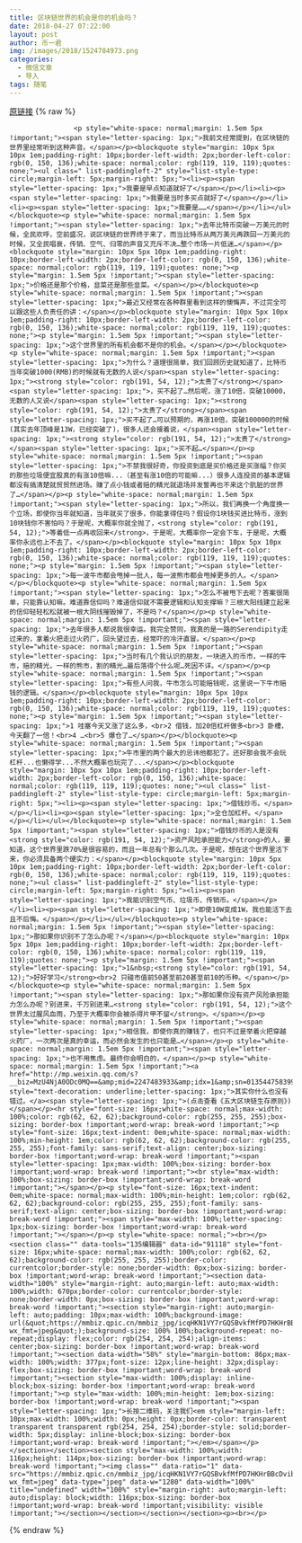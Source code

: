 ```yaml
---
title: 区块链世界的机会是你的机会吗？
date: 2018-04-27 07:22:00
layout: post
author: 币一君
img: /images/2018/1524784973.png
categories:
  - 微信文章
  - 导入
tags: 随笔
---
```


[原链接](http://mp.weixin.qq.com/s?__biz=MzU4NjA0ODc0MQ==&amp;mid=2247484360&amp;idx=1&amp;sn=d43dfe969461e76f54e2859c88956c26&amp;chksm=fd807642caf7ff545f93a11c9792204551c10ad79920f69f781d81080a3541f2b312d4a268b0&amp;scene=27#wechat_redirect)
{% raw %}

                    

                    
                    
                    
                    <p style="white-space: normal;margin: 1.5em 5px !important;"><span style="letter-spacing: 1px;">我前文经常提到，在区块链的世界里经常听到这种声音。</span></p><blockquote style="margin: 10px 5px 10px 1em;padding-right: 10px;border-left-width: 2px;border-left-color: rgb(0, 150, 136);white-space: normal;color: rgb(119, 119, 119);quotes: none;"><ul class=" list-paddingleft-2" style="list-style-type: circle;margin-left: 5px;margin-right: 5px;"><li><p><span style="letter-spacing: 1px;">我要是早点知道就好了</span></p></li><li><p><span style="letter-spacing: 1px;">我要是当时多买点就好了</span></p></li><li><p><span style="letter-spacing: 1px;">我要是……</span></p></li></ul></blockquote><p style="white-space: normal;margin: 1.5em 5px !important;"><span style="letter-spacing: 1px;">去年比特币突破一万美元的时候，全民欢呼，空前盛况，说区块链的世界终于来了，而当比特币从两万美元再跌回一万美元的时候，又全民唱衰，传销、空气、归零的声音又充斥不决…整个市场一片低迷…</span></p><blockquote style="margin: 10px 5px 10px 1em;padding-right: 10px;border-left-width: 2px;border-left-color: rgb(0, 150, 136);white-space: normal;color: rgb(119, 119, 119);quotes: none;"><p style="margin: 1.5em 5px !important;"><span style="letter-spacing: 1px;">价格还是那个价格，韭菜还是那些韭菜。</span></p></blockquote><p style="white-space: normal;margin: 1.5em 5px !important;"><span style="letter-spacing: 1px;">最近又经常在各种群里看到这样的懊悔声，不过完全可以跟这些人负责任的讲：</span></p><blockquote style="margin: 10px 5px 10px 1em;padding-right: 10px;border-left-width: 2px;border-left-color: rgb(0, 150, 136);white-space: normal;color: rgb(119, 119, 119);quotes: none;"><p style="margin: 1.5em 5px !important;"><span style="letter-spacing: 1px;">这个世界里的所有机会都不是你的机会。</span></p></blockquote><p style="white-space: normal;margin: 1.5em 5px !important;"><span style="letter-spacing: 1px;">为什么？道理很简单，我们回顾历史就知道了，比特币当年突破1000(RMB)的时候就有无数的人说</span><span style="letter-spacing: 1px;"><strong style="color: rgb(191, 54, 12);">太贵了</strong></span><span style="letter-spacing: 1px;">，买不起了…然后呢，涨了10倍，突破10000，无数的人又说</span><span style="letter-spacing: 1px;"><strong style="color: rgb(191, 54, 12);">太贵了</strong></span><span style="letter-spacing: 1px;">买不起了…可以预期的，再涨10倍，突破100000的时候(其实去年顶峰是13W，已经突破了)，很多人还会接着说，</span><span style="letter-spacing: 1px;"><strong style="color: rgb(191, 54, 12);">太贵了</strong></span><span style="letter-spacing: 1px;">买不起…</span></p><p style="white-space: normal;margin: 1.5em 5px !important;"><span style="letter-spacing: 1px;">不禁我很好奇，你投资到底是买价格还是买涨幅？你买的那些垃圾便宜股真的有涨10倍嘛...（甚至有涨10倍的可能嘛...）很多人连投资的基本逻辑都没有搞清楚就贸贸然进场。赚了点小钱或者赔的精光就退场并发誓再也不来这个肮脏的世界了…</span></p><p style="white-space: normal;margin: 1.5em 5px !important;"><span style="letter-spacing: 1px;">所以，我们再换一个角度换一个立场，即使你当年就知道，当年就买了很多，你能拿得住吗？假设你1块钱买进比特币，涨到10块钱你不害怕吗？于是呢，大概率你就全抛了，<strong style="color: rgb(191, 54, 12);">等着低一点再收回来</strong>，于是呢，大概率你一定会下车，于是呢，大概率你永远也上不去了。</span></p><blockquote style="margin: 10px 5px 10px 1em;padding-right: 10px;border-left-width: 2px;border-left-color: rgb(0, 150, 136);white-space: normal;color: rgb(119, 119, 119);quotes: none;"><p style="margin: 1.5em 5px !important;"><span style="letter-spacing: 1px;">每一波牛市都会甩掉一批人，每一波熊市都会甩掉更多的人。</span></p></blockquote><p style="white-space: normal;margin: 1.5em 5px !important;"><span style="letter-spacing: 1px;">怎么不被甩下去呢？答案很简单，只能靠认知嘛。难道靠信仰吗？难道信仰就不需要逻辑和认知支撑嘛？三根大阳线建立起来的信仰轻轻松松就被一根大阴线摧毁掉了，不是吗？</span></p><p style="white-space: normal;margin: 1.5em 5px !important;"><span style="letter-spacing: 1px;">去年很多人都说我很幸运。我完全赞同，我真的是一路的Serendipity走过来的，拿着火把走过火药厂，回头望过去，经常吓的冷汗直冒。</span></p><p style="white-space: normal;margin: 1.5em 5px !important;"><span style="letter-spacing: 1px;">当时有几个我认识的朋友，一块进入的币市，一样的牛市，赔的精光，一样的熊市，割的精光…最后落得个什么呢…死因不详。</span></p><p style="white-space: normal;margin: 1.5em 5px !important;"><span style="letter-spacing: 1px;">有些人问我，牛市怎么可能赔钱呢，这里说一下牛市赔钱的逻辑。</span></p><blockquote style="margin: 10px 5px 10px 1em;padding-right: 10px;border-left-width: 2px;border-left-color: rgb(0, 150, 136);white-space: normal;color: rgb(119, 119, 119);quotes: none;"><p style="margin: 1.5em 5px !important;"><span style="letter-spacing: 1px;">1 哇塞今天又涨了这么多，<br>2 借钱，加20倍杠杆做多<br>3 卧槽，今天翻了一倍！<br>4 …<br>5 爆仓了…</span></p></blockquote><p style="white-space: normal;margin: 1.5em 5px !important;"><span style="letter-spacing: 1px;">牛市里的两个最大的忌讳他都犯了。还好那会我不会玩杠杆...也懒得学...不然大概率也玩完了...</span></p><blockquote style="margin: 10px 5px 10px 1em;padding-right: 10px;border-left-width: 2px;border-left-color: rgb(0, 150, 136);white-space: normal;color: rgb(119, 119, 119);quotes: none;"><ul class=" list-paddingleft-2" style="list-style-type: circle;margin-left: 5px;margin-right: 5px;"><li><p><span style="letter-spacing: 1px;">借钱炒币。</span></p></li><li><p><span style="letter-spacing: 1px;">全仓加杠杆。</span></p></li></ul></blockquote><p style="white-space: normal;margin: 1.5em 5px !important;"><span style="letter-spacing: 1px;">借钱炒币的人是没有<strong style="color: rgb(191, 54, 12);">资产风险承担能力</strong>的人，要知道，这个世界里跌70%是很容易的，而且一年总有个那么几次。于是呢，想在这个世界里活下来，你必须具备两个硬实力：</span></p><blockquote style="margin: 10px 5px 10px 1em;padding-right: 10px;border-left-width: 2px;border-left-color: rgb(0, 150, 136);white-space: normal;color: rgb(119, 119, 119);quotes: none;"><ul class=" list-paddingleft-2" style="list-style-type: circle;margin-left: 5px;margin-right: 5px;"><li><p><span style="letter-spacing: 1px;">我能识别空气币、垃圾币、传销币。</span></p></li><li><p><span style="letter-spacing: 1px;">即使10W变成1W，我也能活下去且不后悔。</span></p></li></ul></blockquote><p style="white-space: normal;margin: 1.5em 5px !important;"><span style="letter-spacing: 1px;">那如果你识别不了怎么办呢？</span></p><blockquote style="margin: 10px 5px 10px 1em;padding-right: 10px;border-left-width: 2px;border-left-color: rgb(0, 150, 136);white-space: normal;color: rgb(119, 119, 119);quotes: none;"><p style="margin: 1.5em 5px !important;"><span style="letter-spacing: 1px;">1&nbsp;<strong style="color: rgb(191, 54, 12);">好好学习</strong><br>2 只碰市值前50甚至前20甚至前10的币种。</span></p></blockquote><p style="white-space: normal;margin: 1.5em 5px !important;"><span style="letter-spacing: 1px;">那如果你没有资产风险承担能力怎么办呢？别进来，千万别进来…<strong style="color: rgb(191, 54, 12);">这个世界太过腥风血雨，乃至于大概率你会被杀得片甲不留</strong>。</span></p><p style="white-space: normal;margin: 1.5em 5px !important;"><span style="letter-spacing: 1px;">相信我，即使你真的赚钱了，也只不过是举着火把穿越火药厂，一次两次是真的幸运，而必然会发生的也只能是…</span></p><p style="white-space: normal;margin: 1.5em 5px !important;"><span style="letter-spacing: 1px;">也不用焦虑。最终你会明白的，</span></p><p style="white-space: normal;margin: 1.5em 5px !important;"><a href="http://mp.weixin.qq.com/s?__biz=MzU4NjA0ODc0MQ==&amp;mid=2247483933&amp;idx=1&amp;sn=013544758399bf5180ae1c592d350a00&amp;chksm=fd807797caf7fe81c8a64baf78522ba00cb86a1074d8bea4bf064103ebc567ea7d2a0ec549f3&amp;scene=21#wechat_redirect" style="text-decoration: underline;letter-spacing: 1px;">其实你什么也没有错过。</a><span style="letter-spacing: 1px;">(点击查看《五大区块链生存原则》)</span></p><hr style="font-size: 16px;white-space: normal;max-width: 100%;color: rgb(62, 62, 62);background-color: rgb(255, 255, 255);box-sizing: border-box !important;word-wrap: break-word !important;"><p style="font-size: 16px;text-indent: 0em;white-space: normal;max-width: 100%;min-height: 1em;color: rgb(62, 62, 62);background-color: rgb(255, 255, 255);font-family: sans-serif;text-align: center;box-sizing: border-box !important;word-wrap: break-word !important;"><span style="letter-spacing: 1px;max-width: 100%;box-sizing: border-box !important;word-wrap: break-word !important;"><br style="max-width: 100%;box-sizing: border-box !important;word-wrap: break-word !important;"></span></p><p style="font-size: 16px;text-indent: 0em;white-space: normal;max-width: 100%;min-height: 1em;color: rgb(62, 62, 62);background-color: rgb(255, 255, 255);font-family: sans-serif;text-align: center;box-sizing: border-box !important;word-wrap: break-word !important;"><span style="max-width: 100%;letter-spacing: 1px;box-sizing: border-box !important;word-wrap: break-word !important;"></span></p><p style="white-space: normal;"><br></p><section class="" data-tools="135编辑器" data-id="91118" style="font-size: 16px;white-space: normal;max-width: 100%;color: rgb(62, 62, 62);background-color: rgb(255, 255, 255);border-color: currentcolor;border-style: none;border-width: 0px;box-sizing: border-box !important;word-wrap: break-word !important;"><section data-width="100%" style="margin-right: auto;margin-left: auto;max-width: 100%;width: 670px;border-color: currentcolor;border-style: none;border-width: 0px;box-sizing: border-box !important;word-wrap: break-word !important;"><section style="margin-right: auto;margin-left: auto;padding: 10px;max-width: 100%;background-image: url(&quot;https://mmbiz.qpic.cn/mmbiz_jpg/icqHKN1VY7rGQSBvkfMfPD7HKHrBBcDvibGzkzRPxLOVjBVibuuRIVQdibFLh3dMQYAOPJTiaiaw0IBk6U3gpOawFASQ/640?wx_fmt=jpeg&quot;);background-size: 100% 100%;background-repeat: no-repeat;display: flex;color: rgb(254, 254, 254);align-items: center;box-sizing: border-box !important;word-wrap: break-word !important;"><section data-width="58%" style="margin-bottom: 86px;max-width: 100%;width: 377px;font-size: 12px;line-height: 32px;display: flex;box-sizing: border-box !important;word-wrap: break-word !important;"><section style="max-width: 100%;display: inline-block;box-sizing: border-box !important;word-wrap: break-word !important;"><p style="max-width: 100%;min-height: 1em;box-sizing: border-box !important;word-wrap: break-word !important;"><span style="letter-spacing: 1px;">长按二维码，关注我们<em style="margin-left: 10px;max-width: 100%;width: 0px;height: 0px;border-color: transparent transparent transparent rgb(254, 254, 254);border-style: solid;border-width: 5px;display: inline-block;box-sizing: border-box !important;word-wrap: break-word !important;"></em></span></p></section></section><section style="max-width: 100%;width: 116px;height: 114px;box-sizing: border-box !important;word-wrap: break-word !important;"><img class="" data-ratio="1" data-src="https://mmbiz.qpic.cn/mmbiz_jpg/icqHKN1VY7rGQSBvkfMfPD7HKHrBBcDvib82IUZKOyYb95yhibyrSAkkbjDXiausiak5D2CicWcWTicAXG3oL3TicGicoyQ/640?wx_fmt=jpeg" data-type="jpeg" data-w="1280" data-width="100%" title="undefined" width="100%" style="margin-right: auto;margin-left: auto;display: block;width: 116px;box-sizing: border-box !important;word-wrap: break-word !important;visibility: visible !important;"></section></section></section></section><p><br></p>
                
{% endraw %}
